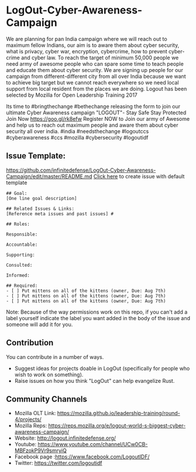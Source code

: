 # LogOut-Cyber-Awareness-Campaign
We are planning for pan India campaign where we will reach out to maximum fellow Indians, our aim is to aware them about cyber security, what is privacy, cyber war, encryption, cybercrime, how to prevent cyber-crime and cyber law. To reach the target of minimum 50,000 people we need army of awesome people who can spare some time to teach people and educate them about cyber security. We are signing up people for our campaign from different-different city from all over India because we want to achieve big target but we cannot reach everywhere so we need local support from local resident from the places we are doing. Logout has been selected by Mozilla for Open Leadership Training 2017 

Its time to #bringthechange #bethechange releasing the form to join our ultimate Cyber Awareness campaign 
"LOGOUT"- Stay Safe Stay Protected Join Now https://goo.gl/rk8efw Register NOW to Join our army of Awesome and 
help us to reach out maximum people and aware them about cyber security all over india. #india #needsthechange #logoutccs #cyberawareness #ccs #mozilla #cybersecurity #logoutidf

## Issue Template:
https://github.com/infinitedefense/LogOut-Cyber-Awareness-Campaign/edit/master/README.md
[Click here](https://github.com/rowdymehul/ZimbraEX/issues/new?template=help.md) to create issue with default template

```
## Goal: 
[One line goal description] 

## Related Issues & Links: 
[Reference meta issues and past issues] #

## Roles:

Responsible:

Accountable:

Supporting:

Consulted:

Informed: 

## Required: 
- [ ] Put mittens on all of the kittens (owner, Due: Aug 7th) 
- [ ] Put mittens on all of the kittens (owner, Due: Aug 7th) 
- [ ] Put mittens on all of the kittens (owner, Due: Aug 7th)
```
Note: Because of the way permissions work on this repo, if you can't add a label yourself indicate the label you want added in the body of the issue and someone will add it for you.

## Contribution

You can contribute in a number of ways.

 * Suggest ideas for projects doable in LogOut (specifically for people who wish to work on something).
 * Raise issues on how you think "LogOut" can help evangelize Rust.
 
 ## Community Channels

* Mozilla OLT Link: https://mozilla.github.io/leadership-training/round-4/projects/
* Mozilla Reps: https://reps.mozilla.org/e/logout-world-s-biggest-cyber-awareness-campaign/
* Website: http://logout.infinitedefense.org/
* Youtube: https://www.youtube.com/channel/UCw0CB-MBFzokP9Vr9smryiQ
* Facebook page :https://www.facebook.com/LogoutIDF/
* Twitter: https://twitter.com/logoutidf
